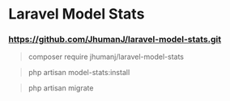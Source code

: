 # Laravel Model Stats
### https://github.com/JhumanJ/laravel-model-stats.git

> composer require jhumanj/laravel-model-stats

> php artisan model-stats:install

> php artisan migrate